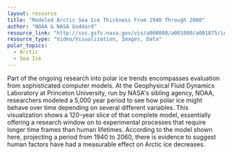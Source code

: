 ```yaml
---
layout: resource
title: "Modeled Arctic Sea Ice Thickness From 1940 Through 2060"
author: "NOAA & NASA Goddard"
resource_link: "http://svs.gsfc.nasa.gov/vis/a000000/a001000/a001075/index.html"
resource_type: "Video/Visualization, Images, Data"
polar_topics:
  - Arctic
  - Sea Ice
---
```


Part of the ongoing research into polar ice trends encompasses evaluation from sophisticated computer models. At the Geophysical Fluid Dynamics Laboratory at Princeton University, run by NASA's sibling agency, NOAA, researchers modeled a 5,000 year period to see how polar ice might behave over time depending on several different variables. This visualization shows a 120-year slice of that complete model, essentially offering a research window on to experimental processes that require longer time frames than human lifetimes. According to the model shown here, projecting a period from 1940 to 2060, there is evidence to suggest human factors have had a measurable effect on Arctic ice decreases.
